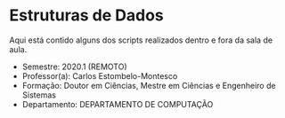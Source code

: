 # Estruturas de Dados
Aqui está contido alguns dos scripts realizados
dentro e fora da sala de aula. 

- Semestre: 2020.1 (REMOTO)
- Professor(a): Carlos Estombelo-Montesco  
- Formação: Doutor em Ciências, Mestre em Ciências e Engenheiro de Sistemas
- Departamento: DEPARTAMENTO DE COMPUTAÇÃO
